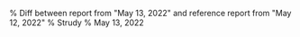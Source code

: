 % Diff between report from "May 13, 2022" and reference report from "May 12, 2022"
% Strudy
% May 13, 2022


